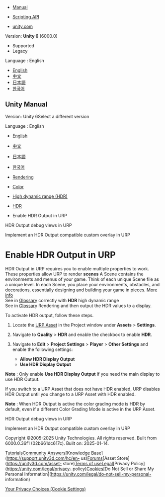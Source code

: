 [](https://docs.unity3d.com)

  * [Manual](../Manual/index.html)
  * [Scripting API](../ScriptReference/index.html)

  * [unity.com](https://unity.com/)

Version: **Unity 6** (6000.0)

  * Supported
  * Legacy

Language : English

  * [English](/Manual/urp/post-processing/enable-hdr-output-urp.html)
  * [中文](/cn/current/Manual/urp/post-processing/enable-hdr-output-urp.html)
  * [日本語](/ja/current/Manual/urp/post-processing/enable-hdr-output-urp.html)
  * [한국어](/kr/current/Manual/urp/post-processing/enable-hdr-output-urp.html)

[](https://docs.unity3d.com)

## Unity Manual

Version: Unity 6Select a different version

Language : English

  * [English](/Manual/urp/post-processing/enable-hdr-output-urp.html)
  * [中文](/cn/current/Manual/urp/post-processing/enable-hdr-output-urp.html)
  * [日本語](/ja/current/Manual/urp/post-processing/enable-hdr-output-urp.html)
  * [한국어](/kr/current/Manual/urp/post-processing/enable-hdr-output-urp.html)

  * [Rendering](../../rendering-and-post-processing.html)
  * [Color](../../graphics-color.html)
  * [High dynamic range (HDR)](../../hdr-landing.html)
  * [HDR](../../urp/post-processing/hdr-in-urp.html)
  * Enable HDR Output in URP

[](../../urp/post-processing/hdr-output-debug-views-urp.html)

HDR Output debug views in URP

[](../../urp/post-processing/hdr-output-implement-custom-overlay.html)

Implement an HDR Output compatible custom overlay in URP

# Enable HDR Output in URP

HDR Output in URP requires you to enable multiple properties to work. These
properties allow URP to render **scenes** A Scene contains the environments
and menus of your game. Think of each unique Scene file as a unique level. In
each Scene, you place your environments, obstacles, and decorations,
essentially designing and building your game in pieces. [More
info](../../CreatingScenes.html)  
See in [Glossary](../../Glossary.html#Scene) correctly with **HDR** high
dynamic range  
See in [Glossary](../../Glossary.html#HDR) Rendering and then output the HDR
values to a display.

To activate HDR output, follow these steps.

  1. Locate the [URP Asset](./../universalrp-asset.html) in the Project window under **Assets** > **Settings**.

  2. Navigate to **Quality** > **HDR** and enable the checkbox to enable **HDR**.

  3. Navigate to **Edit** > **Project Settings** > **Player** > **Other Settings** and enable the following settings:

     * **Allow HDR Display Output**
     * **Use HDR Display Output**

**Note** : Only enable **Use HDR Display Output** if you need the main display
to use HDR Output.

If you switch to a URP Asset that does not have HDR enabled, URP disables HDR
Output until you change to a URP Asset with HDR enabled.

**Note** : When HDR Output is active the color grading mode is HDR by default,
even if a different Color Grading Mode is active in the URP Asset.

[](../../urp/post-processing/hdr-output-debug-views-urp.html)

HDR Output debug views in URP

[](../../urp/post-processing/hdr-output-implement-custom-overlay.html)

Implement an HDR Output compatible custom overlay in URP

Copyright ©2005-2025 Unity Technologies. All rights reserved. Built from
6000.0.36f1 (02b661dc617c). Built on: 2025-01-14.

[Tutorials](https://learn.unity.com/)[Community
Answers](https://answers.unity3d.com)[Knowledge
Base](https://support.unity3d.com/hc/en-
us)[Forums](https://forum.unity3d.com)[Asset Store](https://unity3d.com/asset-
store)[Terms of
use](https://docs.unity3d.com/Manual/TermsOfUse.html)[Legal](https://unity.com/legal)[Privacy
Policy](https://unity.com/legal/privacy-
policy)[Cookies](https://unity.com/legal/cookie-policy)[Do Not Sell or Share
My Personal Information](https://unity.com/legal/do-not-sell-my-personal-
information)

[Your Privacy Choices (Cookie Settings)](javascript:void\(0\);)

